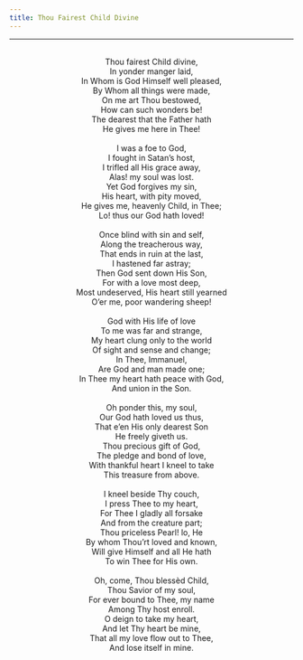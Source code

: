 ```yaml
---
title: Thou Fairest Child Divine
---
```


---
<center>
<br/>
Thou fairest Child divine,<br/>
In yonder manger laid,<br/>
In Whom is God Himself well pleased,<br/>
By Whom all things were made,<br/>
On me art Thou bestowed,<br/>
How can such wonders be!<br/>
The dearest that the Father hath<br/>
He gives me here in Thee!<br/>
<br/>
I was a foe to God,<br/>
I fought in Satan’s host,<br/>
I trifled all His grace away,<br/>
Alas! my soul was lost.<br/>
Yet God forgives my sin,<br/>
His heart, with pity moved,<br/>
He gives me, heavenly Child, in Thee;<br/>
Lo! thus our God hath loved!<br/>
<br/>
Once blind with sin and self,<br/>
Along the treacherous way,<br/>
That ends in ruin at the last,<br/>
I hastened far astray;<br/>
Then God sent down His Son,<br/>
For with a love most deep,<br/>
Most undeserved, His heart still yearned<br/>
O’er me, poor wandering sheep!<br/>
<br/>
God with His life of love<br/>
To me was far and strange,<br/>
My heart clung only to the world<br/>
Of sight and sense and change;<br/>
In Thee, Immanuel,<br/>
Are God and man made one;<br/>
In Thee my heart hath peace with God,<br/>
And union in the Son.<br/>
<br/>
Oh ponder this, my soul,<br/>
Our God hath loved us thus,<br/>
That e’en His only dearest Son<br/>
He freely giveth us.<br/>
Thou precious gift of God,<br/>
The pledge and bond of love,<br/>
With thankful heart I kneel to take<br/>
This treasure from above.<br/>
<br/>
I kneel beside Thy couch,<br/>
I press Thee to my heart,<br/>
For Thee I gladly all forsake<br/>
And from the creature part;<br/>
Thou priceless Pearl! lo, He<br/>
By whom Thou’rt loved and known,<br/>
Will give Himself and all He hath<br/>
To win Thee for His own.<br/>
<br/>
Oh, come, Thou blessèd Child,<br/>
Thou Savior of my soul,<br/>
For ever bound to Thee, my name<br/>
Among Thy host enroll.<br/>
O deign to take my heart,<br/>
And let Thy heart be mine,<br/>
That all my love flow out to Thee,<br/>
And lose itself in mine.<br/>

</center>